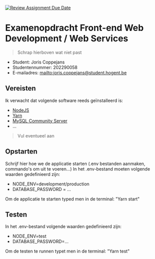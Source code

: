 [![Review Assignment Due Date](https://classroom.github.com/assets/deadline-readme-button-24ddc0f5d75046c5622901739e7c5dd533143b0c8e959d652212380cedb1ea36.svg)](https://classroom.github.com/a/TA_3CB_a)

# Examenopdracht Front-end Web Development / Web Services

> Schrap hierboven wat niet past

- Student: Joris Coppejans
- Studentennummer: 202290058
- E-mailadres: <mailto:joris.coppejans@student.hogent.be>

## Vereisten

Ik verwacht dat volgende software reeds geïnstalleerd is:

- [NodeJS](https://nodejs.org)
- [Yarn](https://yarnpkg.com)
- [MySQL Community Server](https://dev.mysql.com/downloads/mysql/)
- ...

> Vul eventueel aan

## Opstarten

Schrijf hier hoe we de applicatie starten (.env bestanden aanmaken, commando's om uit te voeren...)
In het .env-bestand moeten volgende waarden gedefinieerd zijn:

- NODE_ENV=development/production
- DATABASE_PASSWORD = ...

Om de applicatie te starten typed men in de terminal: "Yarn start"

## Testen

In het .env-bestand volgende waarden gedefinieerd zijn:

- NODE_ENV=test
- DATABASE_PASSWORD=...

Om de testen te runnen typet men in de terminal: "Yarn test"
